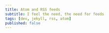 ```yaml
---
title: Atom and RSS feeds
subtitle: I feel the need, the need for feeds
tags: [dev, jekyll, rss, atom]
published: false
---
```


<!--more-->
